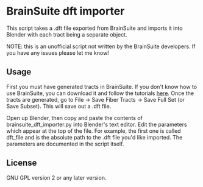 BrainSuite dft importer
=======================

This script takes a .dft file exported from BrainSuite and imports it into Blender with each tract being a separate object.

NOTE: this is an unofficial script not written by the BrainSuite developers.  If you have any issues please let me know! 

Usage
-----

First you must have generated tracts in BrainSuite.  If you don't know how to use BrainSuite, you can download it and follow the tutorials [here](http://www.brainsuite.org).  Once the tracts are generated, go to File -> Save Fiber Tracts -> Save Full Set (or Save Subset).  This will save out a .dft file.

Open up Blender, then copy and paste the contents of brainsuite_dft_importer.py into Blender's text editor.  Edit the parameters which appear at the top of the file.  For example, the first one is called dft_file and is the absolute path to the .dft file you'd like imported.  The parameters are documented in the script itself.

License
-------

GNU GPL version 2 or any later version.
